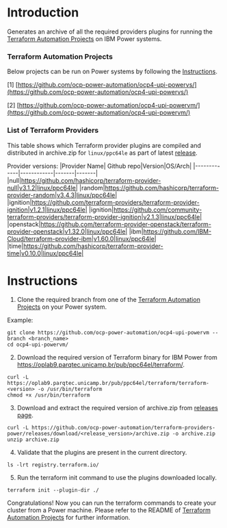 # Introduction

Generates an archive of all the required providers plugins for running the [Terraform Automation Projects](#terraform-automation-projects) on IBM Power systems.

### Terraform Automation Projects

Below projects can be run on Power systems by following the [Instructions](#instructions).

[1] [https://github.com/ocp-power-automation/ocp4-upi-powervs/](https://github.com/ocp-power-automation/ocp4-upi-powervs/)

[2] [https://github.com/ocp-power-automation/ocp4-upi-powervm/](https://github.com/ocp-power-automation/ocp4-upi-powervm/)

### List of Terraform Providers

This table shows which Terraform provider plugins are compiled and distributed in archive.zip for `linux/ppc64le` as part of latest [release](../../releases).

Provider versions:
|Provider Name| Github repo|Version|OS/Arch|
|-------------|------------|-------|-------|
|null|https://github.com/hashicorp/terraform-provider-null|v3.1.2|linux/ppc64le|
|random|https://github.com/hashicorp/terraform-provider-random|v3.4.3|linux/ppc64le|
|ignition|https://github.com/terraform-providers/terraform-provider-ignition|v1.2.1|linux/ppc64le|
|ignition|https://github.com/community-terraform-providers/terraform-provider-ignition|v2.1.3|linux/ppc64le|
|openstack|https://github.com/terraform-provider-openstack/terraform-provider-openstack|v1.32.0|linux/ppc64le|
|ibm|https://github.com/IBM-Cloud/terraform-provider-ibm|v1.60.0|linux/ppc64le|
|time|https://github.com/hashicorp/terraform-provider-time|v0.10.0|linux/ppc64le|


# Instructions

1. Clone the required branch from one of the [Terraform Automation Projects](#terraform-automation-projects) on your Power system.

Example:
```
git clone https://github.com/ocp-power-automation/ocp4-upi-powervm --branch <branch_name>
cd ocp4-upi-powervm/
```

2. Download the required version of Terraform binary for IBM Power from https://oplab9.parqtec.unicamp.br/pub/ppc64el/terraform/.
```
curl -L https://oplab9.parqtec.unicamp.br/pub/ppc64el/terraform/terraform-<version> -o /usr/bin/terraform
chmod +x /usr/bin/terraform
```

3. Download and extract the required version of archive.zip from [releases page](../../releases).
```
curl -L https://github.com/ocp-power-automation/terraform-providers-power/releases/download/<release_version>/archive.zip -o archive.zip
unzip archive.zip
```

4. Validate that the plugins are present in the current directory.
```
ls -lrt registry.terraform.io/
```

5. Run the terraform init command to use the plugins downloaded locally.
```
terraform init --plugin-dir ./
```

Congratulations! Now you can run the terraform commands to create your cluster from a Power machine. Please refer to the README of [Terraform Automation Projects](#terraform-automation-projects) for further information.
